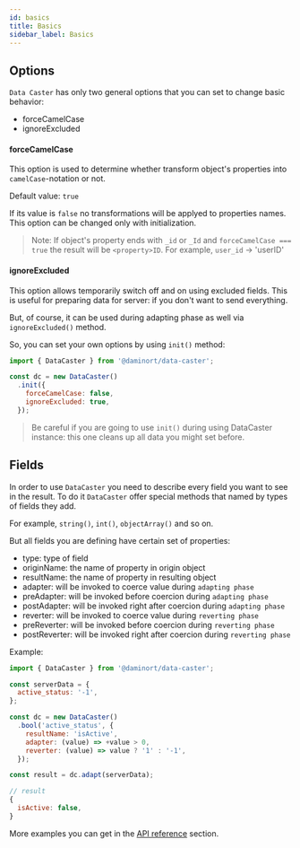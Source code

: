 ```yaml
---
id: basics
title: Basics
sidebar_label: Basics
---
```

## Options

`Data Caster` has only two general options that you can set to change basic behavior:
- forceCamelCase
- ignoreExcluded

#### forceCamelCase

This option is used to determine whether transform object's properties into `camelCase`-notation
or not.

Default value: `true`

If its value is `false` no transformations will be applyed to properties names.
This option can be changed only with initialization.

> Note:
> If object's property ends with `_id` or `_Id` and `forceCamelCase === true` the result will be
> `<property>ID`. For example, `user_id` -> 'userID'

#### ignoreExcluded

This option allows temporarily switch off and on using excluded fields. This is useful for
preparing data for server: if you don't want to send everything.

But, of course, it can be used during adapting phase as well via `ignoreExcluded()` method.

So, you can set your own options by using `init()` method:

```javascript
import { DataCaster } from '@daminort/data-caster';

const dc = new DataCaster()
  .init({
    forceCamelCase: false,
    ignoreExcluded: true,
  });
```

> Be careful if you are going to use `init()` during using DataCaster instance: this one
> cleans up all data you might set before.

## Fields

In order to use `DataCaster` you need to describe every field you want to see in the result.
To do it `DataCaster` offer special methods that named by types of fields they add.

For example, `string()`, `int()`, `objectArray()` and so on.

But all fields you are defining have certain set of properties:
- type: type of field
- originName: the name of property in origin object
- resultName: the name of property in resulting object
- adapter: will be invoked to coerce value during `adapting phase`
- preAdapter: will be invoked before coercion during `adapting phase`
- postAdapter: will be invoked right after coercion during `adapting phase`
- reverter: will be invoked to coerce value during `reverting phase`
- preReverter: will be invoked before coercion during `reverting phase`
- postReverter: will be invoked right after coercion during `reverting phase`

Example:

```javascript
import { DataCaster } from '@daminort/data-caster';

const serverData = {
  active_status: '-1',
};

const dc = new DataCaster()
  .bool('active_status', {
    resultName: 'isActive',
    adapter: (value) => +value > 0,
    reverter: (value) => value ? '1' : '-1',
  });

const result = dc.adapt(serverData);
```

```javascript
// result
{
  isActive: false,
}
```

More examples you can get in the [API reference](api-init) section.

